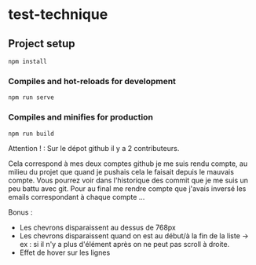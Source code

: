 # test-technique

## Project setup

```
npm install
```

### Compiles and hot-reloads for development

```
npm run serve
```

### Compiles and minifies for production

```
npm run build
```

Attention ! : Sur le dépot github il y a 2 contributeurs.

Cela correspond à mes deux comptes github je me suis rendu compte, au milieu du projet que quand je pushais cela le faisait depuis le mauvais compte. Vous pourrez voir dans l'historique des commit que je me suis un peu battu avec git. Pour au final me rendre compte que j'avais inversé les emails correspondant à chaque compte ...

Bonus :

- Les chevrons disparaissent au dessus de 768px
- Les chevrons disparaissent quand on est au début/à la fin de la liste -> ex : si il n'y a plus d'élément après on ne peut pas scroll à droite.
- Effet de hover sur les lignes
